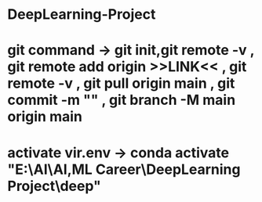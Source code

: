 # DeepLearning-Project
# git command -> git init,git remote -v , git remote add origin >>LINK<< , git remote -v , git pull origin main , git commit -m "" , git branch -M main origin main

# activate vir.env ->  conda activate "E:\AI\AI,ML Career\DeepLearning Project\deep"